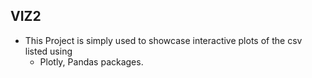 ## VIZ2 
- This Project is simply used to showcase interactive plots of the csv listed using
  - Plotly, Pandas packages. 
